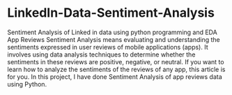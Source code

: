 # LinkedIn-Data-Sentiment-Analysis
Sentiment Analysis of Linked in data using python programming and EDA
App Reviews Sentiment Analysis means evaluating and understanding the sentiments expressed in user reviews of mobile applications (apps). It involves using data analysis techniques to determine whether the sentiments in these reviews are positive, negative, or neutral. If you want to learn how to analyze the sentiments of the reviews of any app, this article is for you. In this project, I have done Sentiment Analysis of app reviews data using Python.
